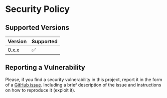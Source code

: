 # Security Policy

## Supported Versions

| Version | Supported          |
| ------- | ------------------ |
| 0.x.x   | :white_check_mark: |

## Reporting a Vulnerability

Please, if you find a security vulnerability in this project, report it
in the form of a [GitHub issue](https://github.com/c0dearm/mushin/issues/new).
Including a brief description of the issue and instructions on how to reproduce it (exploit it).
